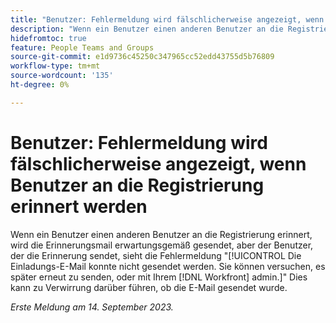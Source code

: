 ```yaml
---
title: "Benutzer: Fehlermeldung wird fälschlicherweise angezeigt, wenn Benutzer an die Registrierung erinnert wird"
description: "Wenn ein Benutzer einen anderen Benutzer an die Registrierung erinnert, wird die Erinnerungsmail wie erwartet gesendet, aber der Benutzer, der die Erinnerung sendet, sieht die Fehlermeldung Wir konnten die Einladungs-E-Mail nicht senden. Sie können versuchen, es zu einem späteren Zeitpunkt erneut zu senden, oder sich an Ihren Workfront-Administrator wenden. Dies kann zu Verwirrungen darüber führen, ob die E-Mail gesendet wurde."
hidefromtoc: true
feature: People Teams and Groups
source-git-commit: e1d9736c45250c347965cc52edd43755d5b76809
workflow-type: tm+mt
source-wordcount: '135'
ht-degree: 0%

---
```



# Benutzer: Fehlermeldung wird fälschlicherweise angezeigt, wenn Benutzer an die Registrierung erinnert werden

Wenn ein Benutzer einen anderen Benutzer an die Registrierung erinnert, wird die Erinnerungsmail erwartungsgemäß gesendet, aber der Benutzer, der die Erinnerung sendet, sieht die Fehlermeldung &quot;[!UICONTROL Die Einladungs-E-Mail konnte nicht gesendet werden. Sie können versuchen, es später erneut zu senden, oder mit Ihrem [!DNL Workfront] admin.]&quot; Dies kann zu Verwirrung darüber führen, ob die E-Mail gesendet wurde.

_Erste Meldung am 14. September 2023._

